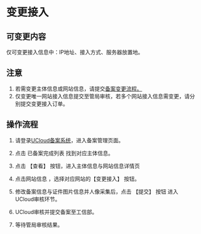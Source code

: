 # 变更接入

## 可变更内容

仅可变更接入信息中：IP地址、接入方式、服务器放置地。

## 注意

1. 若需变更主体信息或网站信息，请提交[备案变更流程。](https://docs.ucloud.cn/beian1/guidance/guidance7)
2. 仅变更唯一网站接入信息提交至管局审核，若多个网站接入信息需变更，请分别提交变更接入订单。



## 操作流程

1. 请登录[UCloud备案系统](https://console.ucloud.cn/icp/)，进入备案管理页面。
   
2. 点击 已备案完成列表 找到对应主体信息。

3. 点击 【查看】 按钮，进入主体信息与网站信息详情页

4. 点击网站信息 ，选择对应网站的【变更接入】 按钮。

5. 修改备案信息与证件图片信息并人像采集后，点击 【提交】 按钮 进入UCloud审核环节。

6. UCloud审核并提交备案至工信部。

7. 等待管局审核结果。